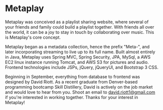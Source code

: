 # Metaplay
Metaplay was conceived as a playlist sharing website, where several of your friends and family could build a playlist together.
With friends all over the world, it can be a joy to stay in touch by collaborating over music. This is Metaplay's core concept.

Metaplay began as a metadata collection, hence the prefix "Meta-", and later incorporating streaming to live up to its full name. Built almost entirely in Java, Metaplay uses Spring MVC, Spring Security, JPA, MySql, a AWS EC2 linux instance running Tomcat, and AWS S3 for pictures and audio. Frontend technologies include JSPs, jQuery, jQueryUI, and Bootstrap 3 CSS.

Beginning in September, everything from database to frontend was designed by David Riott. As a recent graduate from Denver-based
programming bootcamp Skill Distillery, David is actively on the job market and would love to hear from you. Shoot an email to david.riott1@gmail.com if you're interested in working together. Thanks for your interest in Metaplay!
